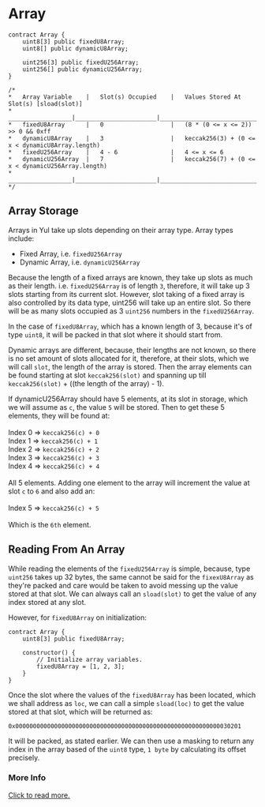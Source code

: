 # Array
```solidity
contract Array {
    uint8[3] public fixedU8Array;
    uint8[] public dynamicU8Array;
    
    uint256[3] public fixedU256Array;
    uint256[] public dynamicU256Array;
}

/*
*   Array Variable    |   Slot(s) Occupied    |   Values Stored At Slot(s) [sload(slot)]
*   __________________|_______________________|_____________________________________________________
*   fixedU8Array      |   0                   |   (8 * (0 <= x <= 2)) >> 0 && 0xff
*   dynamicU8Array    |   3                   |   keccak256(3) + (0 <= x < dynamicU8Array.length)
*   fixedU256Array    |   4 - 6               |   4 <= x <= 6
*   dynamicU256Array  |   7                   |   keccak256(7) + (0 <= x < dynamicU256Array.length)
*   __________________|_______________________|_____________________________________________________
*/
```

## Array Storage
Arrays in Yul take up slots depending on their array type. Array types include:
- Fixed Array, i.e. `fixedU256Array`
- Dynamic Array, i.e. `dynamicU256Array`

Because the length of a fixed arrays are known, they take up slots as much as their length. i.e. `fixedU256Array` is of length `3`, therefore, it will take up 3 slots starting from its current slot. However, slot taking of a fixed array is also controlled by its data type, uint256 will take up an entire slot. So there will be as many slots occupied as 3 `uint256` numbers in the `fixedU256Array`.

In the case of `fixedU8Array`, which has a known length of 3, because it's of type `uint8`, it will be packed in that slot where it should start from.

Dynamic arrays are different, because, their lengths are not known, so there is no set amount of slots allocated for it, therefore, at their slots, which we will call `slot`, the length of the array is stored. Then the array elements can be found starting at slot `keccak256(slot)` and spanning up till `keccak256(slot)` + ((the length of the array) - 1).

If dynamicU256Array should have 5 elements, at its slot in storage, which we will assume as `c`, the value `5` will be stored. Then to get these 5 elements, they will be found at:<br><br>
Index 0 => `keccak256(c) + 0`<br>
Index 1 => `keccak256(c) + 1`<br>
Index 2 => `keccak256(c) + 2`<br>
Index 3 => `keccak256(c) + 3`<br>
Index 4 => `keccak256(c) + 4`<br><br>
All 5 elements. Adding one element to the array will increment the value at slot `c` to `6` and also add an:<br><br>
Index 5 => `keccak256(c) + 5`<br><br>
Which is the `6th` element.

## Reading From An Array

While reading the elements of the `fixedU256Array` is simple, because, type `uint256` takes up 32 bytes, the same cannot be said for the `fixexU8Array` as they're packed and care would be taken to avoid messing up the value stored at that slot. We can always call an `sload(slot)` to get the value of any index stored at any slot.

However, for `fixedU8Array` on initialization:
```solidity
contract Array {
    uint8[3] public fixedU8Array;

    constructor() {
        // Initialize array variables.
        fixedU8Array = [1, 2, 3];
    }
}
```

Once the slot where the values of the `fixedU8Array` has been located, which we shall address as `loc`, we can call a simple `sload(loc)` to get the value stored at that slot, which will be returned as:
```solidity
0x0000000000000000000000000000000000000000000000000000000000030201
```
It will be packed, as stated earlier. We can then use a masking to return any index in the array based of the `uint8` type, `1 byte` by calculating its offset precisely.

### More Info
[Click to read more.](https://rb.gy/yvbfwf)